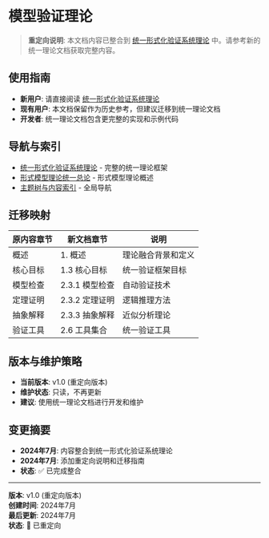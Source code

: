 # 模型验证理论

> **重定向说明**: 本文档内容已整合到 [统一形式化验证系统理论](09-统一形式化验证系统理论.md) 中。请参考新的统一理论文档获取完整内容。

## 使用指南

- **新用户**: 请直接阅读 [统一形式化验证系统理论](09-统一形式化验证系统理论.md)
- **现有用户**: 本文档保留作为历史参考，但建议迁移到统一理论文档
- **开发者**: 统一理论文档包含更完整的实现和示例代码

## 导航与索引

- [统一形式化验证系统理论](09-统一形式化验证系统理论.md) - 完整的统一理论框架
- [形式模型理论统一总论](00-形式模型理论统一总论.md) - 形式模型理论概述
- [主题树与内容索引](../../00-主题树与内容索引.md) - 全局导航

## 迁移映射

| 原内容章节 | 新文档章节 | 说明 |
|-----------|-----------|------|
| 概述 | 1. 概述 | 理论融合背景和定义 |
| 核心目标 | 1.3 核心目标 | 统一验证框架目标 |
| 模型检查 | 2.3.1 模型检查 | 自动验证技术 |
| 定理证明 | 2.3.2 定理证明 | 逻辑推理方法 |
| 抽象解释 | 2.3.3 抽象解释 | 近似分析理论 |
| 验证工具 | 2.6 工具集合 | 统一验证工具 |

## 版本与维护策略

- **当前版本**: v1.0 (重定向版本)
- **维护状态**: 只读，不再更新
- **建议**: 使用统一理论文档进行开发和维护

## 变更摘要

- **2024年7月**: 内容整合到统一形式化验证系统理论
- **2024年7月**: 添加重定向说明和迁移指南
- **状态**: ✅ 已完成整合

---

**版本**: v1.0 (重定向版本)  
**创建时间**: 2024年7月  
**最后更新**: 2024年7月  
**状态**: 🔄 已重定向
